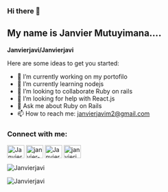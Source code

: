 ### Hi there 👋

## My name is Janvier Mutuyimana....


**Janvierjavi/Janvierjavi** 

Here are some ideas to get you started:

- 🔭 I’m currently working on my portofilo 
- 🌱 I’m currently learning nodejs
- 👯 I’m looking to collaborate Ruby on rails 
- 🤔 I’m looking for help with React.js
- 💬 Ask me about Ruby on Rails 
- 📫 How to reach me: janvierjavim2@gmail.com 


<h3 align="left">Connect with me:</h3>
<p align="left">
<a href="https://twitter.com/Janviermutuyima" target="blank"><img align="center" src="https://cdn.jsdelivr.net/npm/simple-icons@3.0.1/icons/twitter.svg" alt="Janviermutuyima" height="30" width="40" /></a>
<a href="https://www.linkedin.com/in/janvier-mutuyimana-261856129/" target="blank"><img align="center" src="https://cdn.jsdelivr.net/npm/simple-icons@3.0.1/icons/linkedin.svg" alt="janvier-mutuyimana-261856129/" height="30" width="40" /></a>
<a href="https://www.instagram.com/janvier_mutuyimana/" target="blank"><img align="center" src="https://cdn.jsdelivr.net/npm/simple-icons@3.0.1/icons/instagram.svg" alt="Janviermutuyimana" height="30" width="40" /></a>
<a href="https://www.hackerrank.com/janvierjavim2" target="blank"><img align="center" src="https://cdn.jsdelivr.net/npm/simple-icons@3.0.1/icons/hackerrank.svg" alt="janvierjavim2" height="30" width="40" /></a>
</p>
<p><img align="center" src="https://github-readme-stats.vercel.app/api/top-langs?username=Janvierjavi&show_icons=true&locale=en&layout=compact" alt="Janvierjavi" /></p>

<p><img align="center" src="https://github-readme-streak-stats.herokuapp.com/?user=Janvierjavi&" alt="Janvierjavi" /></p>


